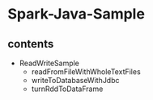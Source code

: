 # Spark-Java-Sample

## contents
* ReadWriteSample
    * readFromFileWithWholeTextFiles
    * writeToDatabaseWithJdbc
    * turnRddToDataFrame
